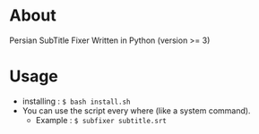 # About
Persian SubTitle Fixer Written in Python (version >= 3)
# Usage
- installing : ```$ bash install.sh ```
- You can use the script every where (like a system command).  
    - Example : ```$ subfixer subtitle.srt ```
    